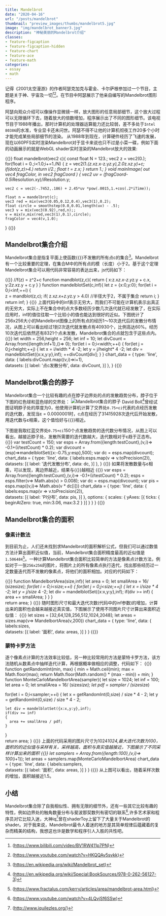 ```yaml
---
title: Mandelbrot
date: "2020-04-16"
url: "/posts/mandelbrot"
thumbnail: "preview_images/thumbs/mandelbrot5.jpg"
image: "img/mandelbrot_banner3.jpg"
description: "神秘美丽的Mandelbrot介绍"
classes:
- feature-figcaption
- feature-figcaption-hidden
- feature-chart
- feature-ace
- feature-math
categories:
- essay
- math
---
```

记得《2001太空漫游》的作者阿瑟克加克与霍金、卡尔萨根参加过一个节目，主题是关于神、宇宙及一切[^1][^2]。在节目中阿瑟展示了他亲自编写的Mandelbrot图形程序。
<!--more-->

阿瑟向观众介绍可以像操作显微镜一样，放大图形的任意局部细节，这个放大过程可以无限循环下去，随着放大的倍数增加，程序展示出了不同的图形细节。该电视节目于1988年播出，那时计算机的处理器运算能力还比较弱，差不多处于`Intel 80386`的水准，专业显卡还未问世。阿瑟不得不让他的计算机彻夜工作20多个小时才能完成某些局部细节的渲染。
从1988年到现在，计算硬件经历了飞速的发展，现在以60PFS实时渲染Mandelbrot对于显卡来说也只不过是小菜一碟，例如下面的动画展示的就是WebGL shader实时渲染的Mandelbrot放大的效果:
[^1]:(https://www.bilibili.com/video/BV1RW411p7PN)
[^2]:(https://www.youtube.com/watch?v=HKQQAv5svkk)

{{<shader code-height=400 height=400 defaultFold=false >}}
float mandelbrot(vec2 c){
    const float N = 123.;
    vec2 z = vec2(0.);
    for(float i = 0.;i<1.0;i+=1./N)
    {
        z = vec2(1.*(z.x*z.x-z.y*z.y),2.0*z.x*z.y)+c;
        if(dot(z,z)>4.) return i/2.;
        float t = z.x;
    }
    return 1.;
}
void mainImage( out vec4 fragColor, in vec2 fragCoord )
{
    vec2 uv = (fragCoord-0.5*iResolution.xy)/iResolution.y;
    
    vec2 c = vec2(-.7452,.186) + 2.45*uv *pow(.0015,1.+cos(.2*iTime));
    
    float n = mandelbrot(c);
    vec3 red = mix(vec3(0.05,0.12,0.4),vec3(1),0.2);
    float circle = smoothstep(0.0,0.01,length(uv) - .5);
    vec3 v = mix(vec3(0.92),red,n);;    
    v = mix(v,mix(red,vec3(1),0.1),circle);
    fragColor = vec4(v,1.0);
}
{{</shader >}}

## Mandelbrot集合介绍
Mandelbrot集合是指复平面上使函数{{<math>}}f_c(z)=z^2+c{{</math>}}不发散的所有点c的集合[^3]。Mandelbrot有一个比较重要的定理，在集合M中的所有点的模（长度）小于2。基于这个定理Mandelbrot集合可以用代码非常容易的表达出来，js代码如下：
[^3]:(https://en.wikipedia.org/wiki/Mandelbrot_set)

{{<ace readOnly=true allowRunning=true disableFoldButton=true >}}
//f(z) = z^2+c
function mandblot(z,c){
  return {
    x:z.x*z.x-z.y*z.y + c.x,
    y:2*z.x*z.y + c.y
  }
}
function mandelblotSet(c,inf){
  let z = {x:0,y:0};
  for(let i = 0;i<inf;++i)
  {   
    z = mandblot(z,c);
    if( z.x*z.x+z.y*z.y > 4.0) //半径大于2，不属于集合
      return i;
  }
  return inf;
}
{{</ace>}}
上面代码中的inf表示无穷大，而我们不可能在计算机表示出真正的无穷大，实际上不在集合中的点大多数经历少数几次迭代就已经发散了，在实际应用时，inf的值往往取一个比较小的值也能达到很好的近似。下图统计了256x256大小的Mandelbrot图像上的所有点的经历1～10次迭代后的发散分布情况，从图上可以看出经过1到2次迭代就发散点有40930个，比例高达60%。经历10次迭代后依然还有8321个点未发散，Mandelbrot集合的点就包含于这些点内。
{{<chart code-height=360 height=300 hideCode=false defaultFold=true >}}
let width = 256,height = 256;
let inf = 10;
let divCount = Array.from({length:inf+1},()=> 0);
for(let i = 0;i<width;++i)
{
  for(let j = 0;j<height;++j)
  {
    let x = i/width * 4 -2;
    let y = j/height* 4 -2;
    let div = mandelblotSet({x:x,y:y},inf);
    ++divCount[div];
  }
}
chart_data = {
    type: 'line',
    data: {
      labels:divCount.map((v,i)=>i+1),      
        datasets: [{
            label: '点c发散分布',
            data: divCount,
        }]
    },
}
{{</chart>}}

## Mandelbrot集合的脖子
Mandelbrot集合一个比较有趣的点在脖子边界处的点的发散趋势分布，脖子位于下图的红色球和蓝色球的交界处：
![Mandelbrot集合的脖子](/img/mandelbrot_neck.jpg)
David Boll[^4]曾经试图证明脖子处的厚度为0，他使用计算机计算了交界处`0.75+εi`代表的点经历发散的迭代数，发现当ε = 0.0000001时，c点在经历了31415928次迭代后开始发散，用迭代数与ε相乘，这个值恰好与{{<math>}}\pi{{</math>}}相近。
[^4]:(https://en.wikipedia.org/wiki/Special:BookSources/978-0-262-56127-3)

下图是我取红蓝交界处`0.75+εi`150个点发散趋势的迭代数分布情况，从图上可以看出，越接近脖子处，发散所需要的迭代数越大，迭代数相对于ε趋于正态布。
{{<chart code-height=240 height=360 hideCode=false defaultFold=true >}}
var testCount = 150;
var esps = Array.from({length:testCount},(v,i)=> -0.1+(i/testCount) * 0.2);
var divcount = (esp)=>mandelblotSet({x:-0.75,y:esp},500); 
var dc = esps.map(divcount);
chart_data = {
    type: 'line',
    data: {
      labels:esps.map(v => v.toPrecision(2)),       
        datasets: [{
            label: '迭代发散分布',
            data: dc,
        }]
    },
}
{{</chart>}}
如果将发散数量与ε相乘，可以发现，离边界越近，结果与{{<math>}}\pi{{</math>}}越相近
{{<chart code-height=360 height=360 hideCode=false defaultFold=true >}}
var esps = Array.from({length:testCount},(v,i)=> -0.1+(i/testCount) * 0.2);
esps = esps.filter(v=> Math.abs(v) > 0.008); 
var dc = esps.map(divcount);
var pis = esps.map((v,i)=> Math.abs(v * dc[i]))
chart_data = {
    type: 'line',
    data: {
      labels:esps.map(v => v.toPrecision(2)),       
        datasets: [{
            label: 'PI分布',
            data: pis,
        }]
    },
    options: {
        scales: {
            yAxes: [{
                ticks: {
                    beginAtZero: true,
                    min:3.06,
                    max:3.2
                }
            }]
        }
    }
}
{{</chart>}}

## Mandelbrot集合的面积
### 像素计数法
到目前为止，人们还未找到求Mandelbrot的面积解析公式，但我们可以通过数值方法计算出面积近似值，当前，Mandelbrot集合面积精度最高的近似值是`1.506484`[^5]。一种计算Mandelbrot集合面积比较简单的方法是像素点计数方法，例如对于一张`256x256`的图片，将图片上的所有像素点执行迭代，找出那些经历过一定数量迭代而不发散的像素点，将他们的面积相加。对应的代码如下：
[^5]:(https://www.fractalus.com/kerry/articles/area/mandelbrot-area.html)

{{<ace readOnly=true allowRunning=true disableFoldButton=true >}}
function MandelbortArea(size,inf){
  let area = 0;
  let smallArea = 16/ (size*size);
  for(let i = 0;i<size;++i)
  {
    for(let j = 0;j<size;++j)
    {
      let x = i/size * 4 -2;
      let y = j/size* 4 -2;
      let div = mandelblotSet({x:x,y:y},inf);
      if(div >= inf)
      {
        area += smallArea;
      }
    }
  }  
  return area;
}
{{</ace>}}
随时图形尺寸和最大迭代次数(代码中的inf参数)的增加，计算出来的面积也会越来越接近真实值，下图展示了使用不同图片尺寸计算出来面积近似值：
{{<chart code-height=100 height=360 hideCode=false defaultFold=true >}}
let sizes = [32,64,128,256,512,1024,2048];
let areas = sizes.map(v=> MandelbortArea(v,200))
chart_data = {
    type: 'line',
    data: {
      labels:sizes,       
        datasets: [{
            label: '面积',
            data: areas,
        }]
    }
}
{{</chart>}}
### 蒙特卡罗方法
逐个像素点计算的方法效率比较低，另一种比较常用的方法是蒙特卡罗方法，该方法随机从数素点中抽样迭代计算，再根据概率做相应的调整，代码如下：
{{<ace readOnly=true allowRunning=true disableFoldButton=true >}}
function getRandomInt(min, max) {
  min = Math.ceil(min);
  max = Math.floor(max);
  return Math.floor(Math.random() * (max - min)) + min; 
}
function MonteCarloMandelbortArea(sampler){
  let size = 1024;
  let inf = 100;
  let area = 0;
  let smallArea = 16/ (size*size);
  let pdf = sampler / (size*size)

  for(let i = 0;i<sampler;++i)
  {
    let x =  getRandomInt(0,size) / size * 4 - 2;
    let y =  getRandomInt(0,size) / size * 4 - 2;
    
    let div = mandelblotSet({x:x,y:y},inf);
    if(div >= inf)
    {
      area += smallArea / pdf;
    }
  }  
  return area;
}
{{</ace>}}
上面的代码采用的图片尺寸为1024*1024,最大迭代次数为100，面积的的近似值与采样有关，采样越高，面积与真实值越接近，下图展示了不同采样计算出来的面积
{{<chart code-height=100 height=360 hideCode=false defaultFold=true >}}
let samplers = Array.from({length:100},(v,i)=> 100*(i+1));
let areas = samplers.map(MonteCarloMandelbortArea)
chart_data = {
    type: 'line',
    data: {
      labels:samplers,       
        datasets: [{
            label: '面积',
            data: areas,
        }]
    }
}
{{</chart>}}
从上图可以看出，随着采样次数的增加，面积越接近1.5。
## 小结
Mandelbrot集合除了自我相似性、拥有无限的细节外，还有一些其它比较有趣的特性，例如边界处的触角数量分布与斐波那契数列有密切的联系[^6],许多艺术家和程序员对它比较入迷，大神iq[^iq]曾在shaderToy上留下了大量关于Mandelbrot的shader。对于我来说，Mandelbrot最令人着迷的地方是其简单规律后蕴藏着的复杂而精美的结构，我想这也许是数学和程序引人入胜的共性吧。

[^6]:(https://www.youtube.com/watch?v=4LQvjSf6SSw)
[^iq]:(http://www.iquilezles.org/)
